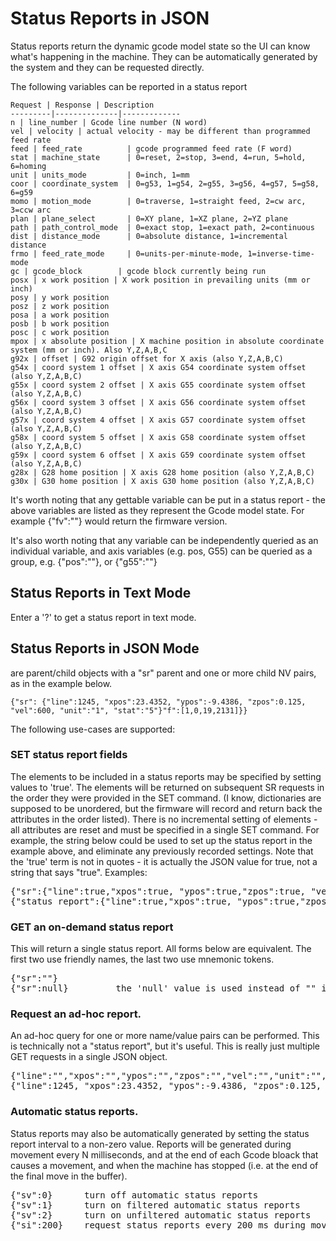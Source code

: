 # Status Reports in JSON
Status reports return the dynamic gcode model state so the UI can know what's happening in the machine. They can be automatically generated by the system and they can be requested directly. 

The following variables can be reported in a status report

	Request | Response | Description
	---------|--------------|-------------
	n | line_number | Gcode line number (N word)
	vel | velocity | actual velocity - may be different than programmed feed rate 
	feed | feed_rate          | gcode programmed feed rate (F word) 
	stat | machine_state      | 0=reset, 2=stop, 3=end, 4=run, 5=hold, 6=homing 
	unit | units_mode         | 0=inch, 1=mm
	coor | coordinate_system  | 0=g53, 1=g54, 2=g55, 3=g56, 4=g57, 5=g58, 6=g59
	momo | motion_mode        | 0=traverse, 1=straight feed, 2=cw arc, 3=ccw arc
	plan | plane_select       | 0=XY plane, 1=XZ plane, 2=YZ plane
	path | path_control_mode  | 0=exact stop, 1=exact path, 2=continuous
	dist | distance_mode      | 0=absolute distance, 1=incremental distance
	frmo | feed_rate_mode     | 0=units-per-minute-mode, 1=inverse-time-mode
	gc | gcode_block        | gcode block currently being run
	posx | x work position | X work position in prevailing units (mm or inch) 
	posy | y work position
	posz | z work position
	posa | a work position
	posb | b work position
	posc | c work position
	mpox | x absolute position | X machine position in absolute coordinate system (mm or inch). Also Y,Z,A,B,C 
	g92x | offset | G92 origin offset for X axis (also Y,Z,A,B,C)
	g54x | coord system 1 offset | X axis G54 coordinate system offset (also Y,Z,A,B,C)
	g55x | coord system 2 offset | X axis G55 coordinate system offset (also Y,Z,A,B,C)
	g56x | coord system 3 offset | X axis G56 coordinate system offset (also Y,Z,A,B,C)
	g57x | coord system 4 offset | X axis G57 coordinate system offset (also Y,Z,A,B,C)
	g58x | coord system 5 offset | X axis G58 coordinate system offset (also Y,Z,A,B,C)
	g59x | coord system 6 offset | X axis G59 coordinate system offset (also Y,Z,A,B,C)
	g28x | G28 home position | X axis G28 home position (also Y,Z,A,B,C)
	g30x | G30 home position | X axis G30 home position (also Y,Z,A,B,C)

It's worth noting that any gettable variable can be put in a status report - the above variables are listed as they represent the Gcode model state. For example {"fv":""} would return the firmware version.

It's also worth noting that any variable can be independently queried as an individual variable, and axis variables (e.g. pos, G55) can be queried as a group, e.g. {"pos":""}, or {"g55":""}

## Status Reports in Text Mode
Enter a '?' to get a status report in text mode. 

## Status Reports in JSON Mode

are parent/child objects with a "sr" parent and one or more child NV pairs, as in the example below.<br> 

    {"sr": {"line":1245, "xpos":23.4352, "ypos":-9.4386, "zpos":0.125, "vel":600, "unit":"1", "stat":"5"}"f":[1,0,19,2131]}}

The following use-cases are supported: 

### SET status report fields
The elements to be included in a status reports may be specified by setting values to 'true'. The elements will be returned on subsequent SR requests in the order they were provided in the SET command. (I know, dictionaries are supposed to be unordered, but the firmware will record and return back the attributes in the order listed). There is no incremental setting of elements - all attributes are reset and must be specified in a single SET command. For example, the string below could be used to set up the status report in the example above, and eliminate any previously recorded settings. Note that the 'true' term is not in quotes - it is actually the JSON value for true, not a string that says "true". Examples:
<pre>{"sr":{"line":true,"xpos":true, "ypos":true,"zpos":true, "vel":true, "unit":true, "stat":true}}
{"status_report":{"line":true,"xpos":true, "ypos":true,"zpos":true, "vel":true, "unit":true, "stat":true}}  - this is the same as the above but using the friendly name
</pre> 
### GET an on-demand status report
This will return a single status report. All forms below are equivalent. The first two use friendly names, the last two use mnemonic tokens.
<pre>
{"sr":""}
{"sr":null}         the 'null' value is used instead of "" in this case. Either are accepted.
</pre> 
### Request an ad-hoc report. 
An ad-hoc query for one or more name/value pairs can be performed. This is technically not a "status report", but it's useful. This is really just multiple GET requests in a single JSON object.<br>
<pre>
{"line":"","xpos":"","ypos":"","zpos":"","vel":"","unit":"","stat":""}                               request GETS for the listed values
{"line":1245, "xpos":23.4352, "ypos":-9.4386, "zpos":0.125, "vel":600, "unit":"mm", "stat":"run"}    returns the NV pairs. Note the absence of the SR parent object.
</pre> 
### Automatic status reports. 
Status reports may also be automatically generated by setting the status report interval to a non-zero value. Reports will be generated during movement every N milliseconds, and at the end of each Gcode bloack that causes a movement, and when the machine has stopped (i.e. at the end of the final move in the buffer).
<pre>
{"sv":0}      turn off automatic status reports
{"sv":1}      turn on filtered automatic status reports
{"sv":2}      turn on unfiltered automatic status reports
{"si":200}    request status reports every 200 ms during movement
</pre> 